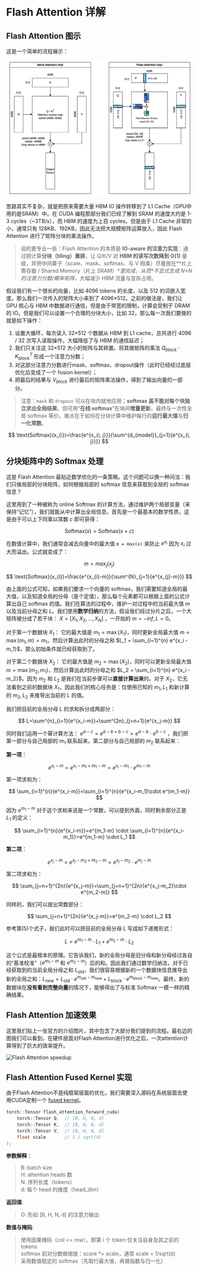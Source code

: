 # Flash Attention 详解

## Flash Attention 图示

这是一个简单的流程展示：

![AttentionDesc.drawio](../assets/AttentionDesc.drawio.png)

思路其实不复杂，就是把原来需要大量 HBM IO 操作转移到了 L1 Cache（GPU中用的是SRAM）中。在 CUDA 编程那部分我们已经了解到 SRAM 的速度大约是 1-3 cycles（~3TB/s），而 HBM 的速度为上百 cycles。但是由于 L1 Cache 非常的小，通常只有 128KB、192KB，因此无法把大规模矩阵运算放入，因此 Flash Attention 进行了矩阵分块的乘法操作。

> 说的更专业一些：Flash Attention 的本质是 **IO-aware 的注意力实现**：通过把计算**分块（tiling）重排**，让 Q/K/V 对 **HBM 的读写次数降到 O(1)** 量级，并把中间算子（scale、mask、softmax、与 V 相乘）尽量放在**片上寄存器 / Shared Memory（片上 SRAM）\**里完成，从而\**不显式生成 N×N 的注意力分数/概率矩阵**，大幅减少 HBM 流量与显存占用。

假设我们有一个很长的向量，比如 4096 tokens 的长度，以及 512 的词嵌入宽度。那么我们一次传入的矩阵大小来到了 4096×512。之前的做法是，我们让 GPU 核心与 HBM 中数据进行通信，但是由于带宽的限制，计算会受制于 DRAM 的 IO。但是我们可以设置一个合理的分块大小，比如 32，那么每一次我们要做的就是如下操作：

1. 设置大循环，每次读入 32×512 个数据从 HBM 到 L1 cache，总共进行 4096 / 32 次写入读取操作，大幅降低了与 HBM 的通信延迟；
2. 我们只关注这 32×512 大小的矩阵与其转置。将其做矩阵的乘法 $Q_{block}\cdot K_{block}^T$ 形成一个注意力分数；
3. 对这部分注意力分数进行mask、softmax、dropout操作（此时已经经过底层优化后变成了一个 fusion kernel）；
4. 把最后的结果与 $V_{block}$ 进行最后的矩阵乘法操作，得到了输出向量的一部分。

> 注意：`mask` 和 `dropout` 可以在块内就地应用；**softmax 虽不能对每个块独立求出全局结果**，但可用“**在线 softmax**”在块间**增量更新**，最终与一次性全局 softmax 等价。难点在于如何在分块计算中维护每行的**运行最大值**与**归一化常数**。

$$
\text{Softmax}(x_{i})=\frac{e^{x_{i, j}}}{\sum^{d_{model}}_{j=1}{e^{x_{i, j}}}}
$$

## 分块矩阵中的 Softmax 处理

这是 Flash Attention 最贴近数学优化的一条策略。这个问题可以换一种问法：我们只做局部的分块矩阵，如何根据局部的 softmax 信息来获取到全局的 softmax 信息？

这里用到了一种被称为 online Softmax 的计算方法，通过维护两个局部变量（来保持“记忆”），我们就能从中计算出全局信息。首先是一个最基本的数学性质，这是由于可以上下同乘以常数 $c$ 即可获得：

$$
\text{Softmax}(x)=\text{Softmax}(x+c)
$$

在数值计算中，我们通常会减去向量中的最大值 `m = max(x)` 来防止 $e^{x_i}$ 因为 $x_i$ 过大而溢出。公式就变成了：

$$
m = max_j(x_j)
$$

$$
\text{Softmax}(x_{i})=\frac{e^{x_{i}-m}}{\sum^{N}_{j=1}{e^{x_{j}-m}}}
$$

由上面的公式可知，如果我们要求一个向量的 softmax，我们需要知道全局的最大值，以及知道全局的分母（是个定值），那么每个元素都可以根据上面的公式计算出自己 softmax 的值。我们在算法的过程中，维护一对过程中的当前最大值 $m$ 以及当前分母之和 $L$。我们使用**数学归纳**的方法，假设我们经过分片之后，一个大矩阵被分成了若干块： $X = [X_1, X_2, ..., X_N]$ ，一开始的 $m = -inf, L = 0$。

对于第一个数据块 $X_1$：
它的最大值是 $m_1 = \max(X_1)$，同时更新全局最大值 $m = \max(m_1, m) = m_1$，然后计算出此时的分母之和 $L_1 = \sum_{i=1}^{n} e^{x_i - m_1}$，那么初始条件就已经获取到了。

对于第二个数据块 $X_2$：
它的最大值是 $m_2 = \max(X_2)$，同时可以更新全局最大值 $m = \max(m_2, m_1)$，然后计算出此时的分母之和 $L_2 = \sum_{i=1}^{n} e^{x_i - m_2}$，因为 $m_2$ 和 $L_2$ 是我们在当前步骤可以**直接计算出来**的。对于 $X_2$，它无法看到之前的数据块 $X_1$，因此我们的核心任务是：仅使用已知的 $m_1, L_1$ 和新计算的 $m_2, L_2$ 来推导出当前的 $L$ 的值。

我们把目前的全局分母 $L$ 的求和拆分成两部分：

$$
 L=\sum^{n}_{i=1}{e^{x_i-m}}+\sum^{2n}_{j=n+1}{e^{x_j-m}}
$$

同时我们运用一个幂计算方法： $e^{a-c} = e^{a-b+b-c} = e^{a-b} \cdot e^{b-c}$ ，我们把第一部分与自己局部的 $m_1$ 联系起来，第二部分与自己局部的 $m_2$ 联系起来：

**第一项**：

$$
e^{x_i-m}=e^{x_i-m_1+m_1-m}=e^{x_i-m_1}\cdot e^{m_1-m}
$$

第一项求和为：

$$
\sum_{i=1}^{n}{e^{x_i-m}}=\sum_{i=1}^{n}{e^{x_i-m_1}\cdot e^{m_1-m}}
$$

因为 $e^{m_1 - m}$ 对于这个求和来说是一个常数，可以提到外面，同时剩余部分正是 $L_1$ 的定义：

$$
\sum_{i=1}^{n}{e^{x_i-m}}=e^{m_1-m} \cdot \sum_{i=1}^{n}{e^{x_i-m_1}}=e^{m_1-m} \cdot L_1
$$


**第二项**：

$$
e^{x_j-m}=e^{x_j-m_2+m_2-m}=e^{x_j-m_2}\cdot e^{m_j-m}
$$

第二项求和为：

$$
\sum_{j=n+1}^{2n}{e^{x_j-m}}=\sum_{j=n+1}^{2n}{e^{x_j-m_2}\cdot e^{m_2-m}}
$$

同样的，我们可以提出常数部分：

$$
\sum_{j=n+1}^{2n}{e^{x_j-m}}=e^{m_2-m} \cdot L_2
$$

参考第(5)个式子，我们此时可以把目前的全局分母 $L$ 写成如下递推形式：

$$
L=e^{m_1-m} \cdot L_1+e^{m_2-m} \cdot L_2
$$

这个公式是最根本的原理。它告诉我们，新的全局分母是旧分母和新分母经过各自的“基准校准”（$e^{m_1 - m}$ 和 $e^{m_2 - m}$）后的和。因此我们通过数学归纳法，对于已经获取到的当前全局分母之和 $L_{\text{old}}$，我们很容易根据新的一个数据块信息推导出新的全局之和：$L_{\text{new}} = L_{\text{old}} \cdot e^{m_{\text{old}} - m_{\text{new}}} + L_{\text{block}} \cdot e^{m_{\text{block}} - m_{\text{new}}}$。最终，新的数据块在**没有看到完整向量**的情况下，能够得出了与标准 Softmax 一模一样的精确结果。

## Flash Attention 加速效果

这里我们贴上一张官方的介绍图片，其中包含了大部分我们提到的流程。最右边的图我们可以看到，在硬件层面对Flash Attention进行优化之后，一次attention计算得到了巨大的效率提升。

![Flash Attention speedup](https://miro.medium.com/v2/resize:fit:2000/format:webp/1*i4tDdwgvGtXuTIyJpFUn8A.png)

## Flash Attention Fused Kernel 实现

由于Flash Attention不是纯框架层面的优化，我们需要深入源码在系统层面去使用CUDA定制一个 [fused kernel](flash_attention/flash_attention_kernel.cu)。

```c++
torch::Tensor flash_attention_forward_cuda(
    torch::Tensor Q,  // [B, H, N, d]
    torch::Tensor K,  // [B, H, N, d]
    torch::Tensor V,  // [B, H, N, d]
    float scale       // 1 / sqrt(d)
);
```

**参数解释**：
> B: batch size <br>
> H: attention heads 数 <br>
> N: 序列长度（tokens） <br>
> d: 每个 head 的维度（head_dim）<br>

**返回值**:
> O: 形如 [B, H, N, d] 的注意力输出

**数值与掩码**:
> 使用因果掩码（col <= row），即第 i 个 token 仅关注自身及其之前的 tokens <br>
> softmax 前对分数做缩放：score *= scale，通常 scale = 1/sqrt(d) <br>
> 采用数值稳定的 softmax（先取行最大值，再做指数与归一化）<br>
